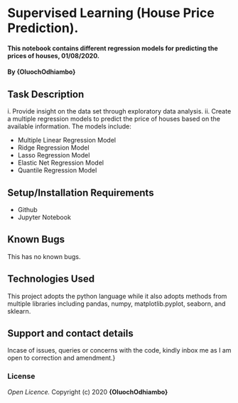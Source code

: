 # Supervised Learning (House Price Prediction).
#### This notebook contains different regression models for predicting the prices of houses, 01/08/2020.
#### By **{OluochOdhiambo}**
## Task Description
i. Provide insight on the data set through exploratory data analysis.
ii. Create a multiple regression models to predict the price of houses based on the available information. The models include: 
* Multiple Linear Regression Model
* Ridge Regression Model
* Lasso Regression Model
* Elastic Net Regression Model
* Quantile Regression Model
## Setup/Installation Requirements
* Github
* Jupyter Notebook
## Known Bugs
This has no known bugs.
## Technologies Used
This project adopts the python language while it also adopts methods from multiple libraries including pandas, numpy, matplotlib.pyplot, seaborn, and sklearn.
## Support and contact details
Incase of issues, queries or concerns with the code, kindly inbox me as I am open to correction and amendment.}
### License
*Open Licence.*
Copyright (c) 2020 **{OluochOdhiambo}**
